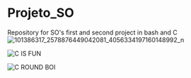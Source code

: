 # Projeto_SO
Repository for SO's first and second project in bash and C
![101386317_2578876449042081_4056334197160148992_n](https://user-images.githubusercontent.com/98025083/209400385-d30db2bd-9974-4cb3-9208-8a59b2355e3c.jpg)

![C IS FUN](https://www.memesmonkey.com/images/memesmonkey/0b/0b824ce1c58a31c4fc252267a6d1a1b9.jpeg)

![C ROUND BOI](http://www.quickmeme.com/img/f5/f5f6c4a183cc6e2ec600d20dc3bbc1dff663b385e1a766c63c8a4d9faf7754f8.jpg)
